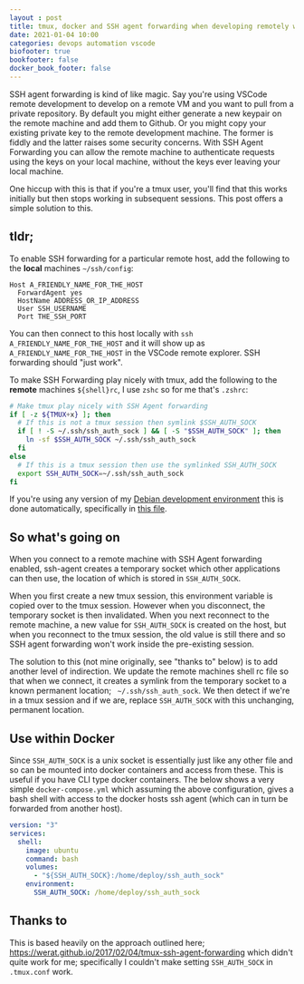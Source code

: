 ```yaml
---
layout : post
title: tmux, docker and SSH agent forwarding when developing remotely with VSCode
date: 2021-01-04 10:00
categories: devops automation vscode
biofooter: true
bookfooter: false
docker_book_footer: false
---
```


SSH agent forwarding is kind of like magic. Say you're using VSCode remote development to develop on a remote VM and you want to pull from a private repository. By default you might either generate a new keypair on the remote machine and add them to Github. Or you might copy your existing private key to the remote development machine. The former is fiddly and the latter raises some security concerns. With SSH Agent Forwarding you can allow the remote machine to authenticate requests using the keys on your local machine, without the keys ever leaving your local machine.

One hiccup with this is that if you're a tmux user, you'll find that this works initially but then stops working in subsequent sessions. This post offers a simple solution to this.

<!--more-->

## tldr;

To enable SSH forwarding for a particular remote host, add the following to the **local** machines `~/ssh/config`:

```
Host A_FRIENDLY_NAME_FOR_THE_HOST
  ForwardAgent yes
  HostName ADDRESS_OR_IP_ADDRESS
  User SSH_USERNAME
  Port THE_SSH_PORT
```

You can then connect to this host locally with `ssh A_FRIENDLY_NAME_FOR_THE_HOST` and it will show up as `A_FRIENDLY_NAME_FOR_THE_HOST` in the VSCode remote explorer. SSH forwarding should "just work".

To make SSH Forwarding play nicely with tmux, add the following to the **remote** machines `${shell}rc`, I use `zshc` so for me that's `.zshrc`:

```bash
# Make tmux play nicely with SSH Agent forwarding
if [ -z ${TMUX+x} ]; then
  # If this is not a tmux session then symlink $SSH_AUTH_SOCK
  if [ ! -S ~/.ssh/ssh_auth_sock ] && [ -S "$SSH_AUTH_SOCK" ]; then
    ln -sf $SSH_AUTH_SOCK ~/.ssh/ssh_auth_sock
  fi
else
  # If this is a tmux session then use the symlinked SSH_AUTH_SOCK
  export SSH_AUTH_SOCK=~/.ssh/ssh_auth_sock
fi
```

If you're using any version of my [Debian development environment](https://github.com/TalkingQuickly/debian_dev_env) this is done automatically, specifically in [this file](https://github.com/TalkingQuickly/debian_dev_env/blob/master/dotfiles/.zshrc.personal.after).

## So what's going on

When you connect to a remote machine with SSH Agent forwarding enabled, ssh-agent creates a temporary socket which other applications can then use, the location of which is stored in `SSH_AUTH_SOCK`.

When you first create a new tmux session, this environment variable is copied over to the tmux session. However when you disconnect, the temporary socket is then invalidated. When you next reconnect to the remote machine, a new value for `SSH_AUTH_SOCK` is created on the host, but when you reconnect to the tmux session, the old value is still there and so SSH agent forwarding won't work inside the pre-existing session.

The solution to this (not mine originally, see "thanks to" below) is to add another level of indirection. We update the remote machines shell rc file so that when we connect, it creates a symlink from the temporary socket to a known permanent location; ` ~/.ssh/ssh_auth_sock`. We then detect if we're in a tmux session and if we are, replace `SSH_AUTH_SOCK` with this unchanging, permanent location.

## Use within Docker

Since `SSH_AUTH_SOCK` is a unix socket is essentially just like any other file and so can be mounted into docker containers and access from these. This is useful if you have CLI type docker containers. The below shows a very simple `docker-compose.yml` which assuming the above configuration, gives a bash shell with access to the docker hosts ssh agent (which can in turn be forwarded from another host).

```yaml
version: "3"
services:
  shell:
    image: ubuntu
    command: bash
    volumes:
      - "${SSH_AUTH_SOCK}:/home/deploy/ssh_auth_sock"
    environment:
      SSH_AUTH_SOCK: /home/deploy/ssh_auth_sock
```

## Thanks to

This is based heavily on the approach outlined here; https://werat.github.io/2017/02/04/tmux-ssh-agent-forwarding which didn't quite work for me; specifically I couldn't make setting `SSH_AUTH_SOCK` in `.tmux.conf` work.